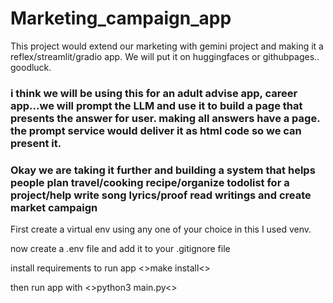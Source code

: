 # Marketing_campaign_app
This project would extend our marketing with gemini project and making it a reflex/streamlit/gradio app. We will put it on huggingfaces or githubpages.. goodluck.
### i think we will be using this for an adult advise app, career app...we will prompt the LLM and use it to build a page that presents the answer for user. making all answers have a page. the prompt service would deliver it as html code so we can present it.

### Okay we are taking it further and building a system that helps people plan travel/cooking recipe/organize todolist for a project/help write song lyrics/proof read writings and create market campaign

First create a virtual env using any one of your choice in this I used venv.

now create a .env file and add it to your .gitignore file 

install requirements to run app 
<>make install<>


then run app with 
<>python3 main.py<>